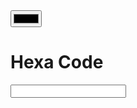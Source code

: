 <!DOCTYPE html>
<html lang="en">
<head>
    <meta charset="UTF-8">
    <meta name="viewport" content="width=device-width, initial-scale=1.0">
    <title>Document</title>
</head>
<body>
    <input type="color" id="colorPicker">
    <h1>Hexa Code</h1>
    <input type="text" id="box">
    <script>
        document.getElementById("colorPicker").addEventListener('input',()=>{
            let color=document.getElementById("colorPicker").value;
            document.body.style.backgroundColor=color;
            document.getElementById("box").value=color;

        })
    </script>
</body>
</html>
